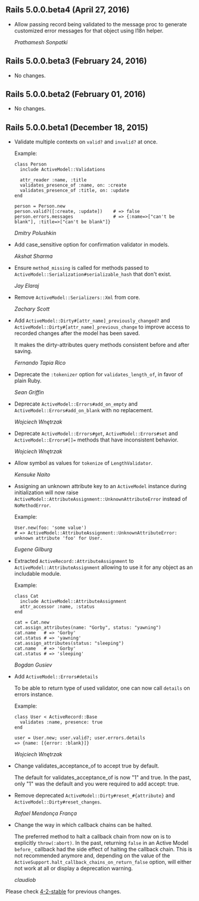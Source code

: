## Rails 5.0.0.beta4 (April 27, 2016) ##

*   Allow passing record being validated to the message proc to generate
    customized error messages for that object using I18n helper.

    *Prathamesh Sonpatki*

## Rails 5.0.0.beta3 (February 24, 2016) ##

*   No changes.


## Rails 5.0.0.beta2 (February 01, 2016) ##

*   No changes.


## Rails 5.0.0.beta1 (December 18, 2015) ##

*   Validate multiple contexts on `valid?` and `invalid?` at once.

    Example:

        class Person
          include ActiveModel::Validations

          attr_reader :name, :title
          validates_presence_of :name, on: :create
          validates_presence_of :title, on: :update
        end

        person = Person.new
        person.valid?([:create, :update])    # => false
        person.errors.messages               # => {:name=>["can't be blank"], :title=>["can't be blank"]}

    *Dmitry Polushkin*

*   Add case_sensitive option for confirmation validator in models.

    *Akshat Sharma*

*   Ensure `method_missing` is called for methods passed to
    `ActiveModel::Serialization#serializable_hash` that don't exist.

    *Jay Elaraj*

*   Remove `ActiveModel::Serializers::Xml` from core.

    *Zachary Scott*

*   Add `ActiveModel::Dirty#[attr_name]_previously_changed?` and
    `ActiveModel::Dirty#[attr_name]_previous_change` to improve access
    to recorded changes after the model has been saved.

    It makes the dirty-attributes query methods consistent before and after
    saving.

    *Fernando Tapia Rico*

*   Deprecate the `:tokenizer` option for `validates_length_of`, in favor of
    plain Ruby.

    *Sean Griffin*

*   Deprecate `ActiveModel::Errors#add_on_empty` and `ActiveModel::Errors#add_on_blank`
    with no replacement.

    *Wojciech Wnętrzak*

*   Deprecate `ActiveModel::Errors#get`, `ActiveModel::Errors#set` and
    `ActiveModel::Errors#[]=` methods that have inconsistent behavior.

    *Wojciech Wnętrzak*

*   Allow symbol as values for `tokenize` of `LengthValidator`.

    *Kensuke Naito*

*   Assigning an unknown attribute key to an `ActiveModel` instance during initialization
    will now raise `ActiveModel::AttributeAssignment::UnknownAttributeError` instead of
    `NoMethodError`.

    Example:

        User.new(foo: 'some value')
        # => ActiveModel::AttributeAssignment::UnknownAttributeError: unknown attribute 'foo' for User.

    *Eugene Gilburg*

*   Extracted `ActiveRecord::AttributeAssignment` to `ActiveModel::AttributeAssignment`
    allowing to use it for any object as an includable module.

    Example:

        class Cat
          include ActiveModel::AttributeAssignment
          attr_accessor :name, :status
        end

        cat = Cat.new
        cat.assign_attributes(name: "Gorby", status: "yawning")
        cat.name   # => 'Gorby'
        cat.status # => 'yawning'
        cat.assign_attributes(status: "sleeping")
        cat.name   # => 'Gorby'
        cat.status # => 'sleeping'

    *Bogdan Gusiev*

*   Add `ActiveModel::Errors#details`

    To be able to return type of used validator, one can now call `details`
    on errors instance.

    Example:

        class User < ActiveRecord::Base
          validates :name, presence: true
        end

        user = User.new; user.valid?; user.errors.details
        => {name: [{error: :blank}]}

    *Wojciech Wnętrzak*

*   Change validates_acceptance_of to accept true by default.

    The default for validates_acceptance_of is now "1" and true.
    In the past, only "1" was the default and you were required to add
    accept: true.

*   Remove deprecated `ActiveModel::Dirty#reset_#{attribute}` and
    `ActiveModel::Dirty#reset_changes`.

    *Rafael Mendonça França*

*   Change the way in which callback chains can be halted.

    The preferred method to halt a callback chain from now on is to explicitly
    `throw(:abort)`.
    In the past, returning `false` in an Active Model `before_` callback had
    the side effect of halting the callback chain.
    This is not recommended anymore and, depending on the value of the
    `ActiveSupport.halt_callback_chains_on_return_false` option, will
    either not work at all or display a deprecation warning.

    *claudiob*

Please check [4-2-stable](https://github.com/rails/rails/blob/4-2-stable/activemodel/CHANGELOG.md) for previous changes.
